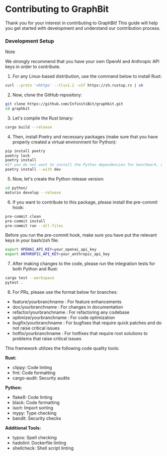 # Contributing to GraphBit

Thank you for your interest in contributing to GraphBit! This guide will help you get started with development and understand our contribution process.

### Development Setup
>[!NOTE]
>We strongly recommend that you have your own OpenAI and Anthropic API keys in order to contribute.

1. For any Linux-based distribution, use the command below to install Rust:
```bash
curl --proto '=https' --tlsv1.2 -sSf https://sh.rustup.rs | sh
```
2. Now, clone the GitHub repository:
```bash
git clone https://github.com/InfinitiBit/graphbit.git
cd graphbit
```
3. Let's compile the Rust binary:
```bash
cargo build --release
```
4. Then, install Poetry and necessary packages (make sure that you have properly created a virtual environment for Python):
```bash
pip install poetry
poetry lock
poetry install
#If you do not want to install the Python dependencies for benchmark, use --with dev
poetry install --with dev
```
5. Now, let's create the Python release version:
```bash
cd python/
maturin develop --release
```
6. If you want to contribute to this package, please install the pre-commit hook:
```bash
pre-commit clean
pre-commit install
pre-commit run --all-files
```
Before you run the pre-commit hook, make sure you have put the relevant keys in your bash/zsh file:
```bash
export OPENAI_API_KEY=your_openai_api_key
export ANTHROPIC_API_KEY=your_anthropic_api_key
```
7. After making changes to the code, please run the integration tests for both Python and Rust:
```bash
cargo test --workspace
pytest .
```
8. For PRs, please use the format below for branches:

- feature/yourbranchname : For feature enhancements
- doc/yourbranchname : For changes in documentation
- refactor/yourbranchname : For refactoring any codebase
- optimize/yourbranchname : For code optimization
- bugfix/yourbranchname : For bugfixes that require quick patches and do not raise critical issues
- hotfix/yourbranchname : For hotfixes that require root solutions to problems that raise critical issues

This framework utilizes the following code quality tools:

**Rust:**
- clippy: Code linting
- fmt: Code formatting  
- cargo-audit: Security audits

**Python:**
- flake8: Code linting
- black: Code formatting
- isort: Import sorting
- mypy: Type checking
- bandit: Security checks

**Additional Tools:**
- typos: Spell checking
- hadolint: Dockerfile linting
- shellcheck: Shell script linting 
